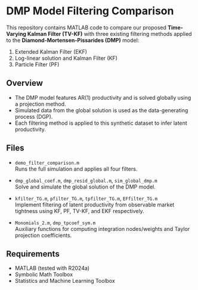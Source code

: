 # DMP Model Filtering Comparison

This repository contains MATLAB code to compare our proposed **Time-Varying Kalman Filter (TV-KF)** with three existing filtering methods applied to the **Diamond-Mortensen-Pissarides (DMP)** model:

1. Extended Kalman Filter (EKF)  
2. Log-linear solution and Kalman Filter (KF)  
3. Particle Filter (PF)  

## Overview

- The DMP model features AR(1) productivity and is solved globally using a projection method.  
- Simulated data from the global solution is used as the data-generating process (DGP).  
- Each filtering method is applied to this synthetic dataset to infer latent productivity.

## Files

- `demo_filter_comparison.m`  
  Runs the full simulation and applies all four filters.

- `dmp_global_coef.m`, `dmp_resid_global.m`, `sim_global_dmp.m`  
  Solve and simulate the global solution of the DMP model.

- `kfilter_TG.m`, `pfilter_TG.m`, `tpfilter_TG.m`, `EFfilter_TG.m`  
  Implement filtering of latent productivity from observable market tightness using KF, PF, TV-KF, and EKF respectively.

- `Monomials_2.m`, `dmp_tpcoef_sym.m`  
  Auxiliary functions for computing integration nodes/weights and Taylor projection coefficients.

## Requirements

- MATLAB (tested with R2024a)  
- Symbolic Math Toolbox  
- Statistics and Machine Learning Toolbox

